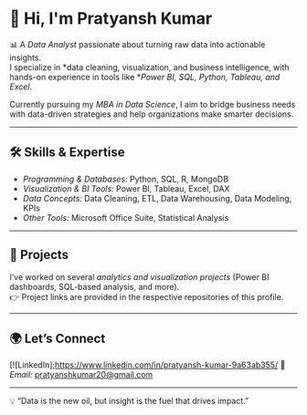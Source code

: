 # 👋 Hi, I'm Pratyansh Kumar  

📊 A *Data Analyst* passionate about turning raw data into actionable insights.  
I specialize in *data cleaning, visualization, and business intelligence, with hands-on experience in tools like **Power BI, SQL, Python, Tableau, and Excel*.  

Currently pursuing my *MBA in Data Science*, I aim to bridge business needs with data-driven strategies and help organizations make smarter decisions.  

---

## 🛠 Skills & Expertise  

- *Programming & Databases:* Python, SQL, R, MongoDB  
- *Visualization & BI Tools:* Power BI, Tableau, Excel, DAX  
- *Data Concepts:* Data Cleaning, ETL, Data Warehousing, Data Modeling, KPIs  
- *Other Tools:* Microsoft Office Suite, Statistical Analysis  

---

## 📂 Projects  

I’ve worked on several *analytics and visualization projects* (Power BI dashboards, SQL-based analysis, and more).  
👉 Project links are provided in the respective repositories of this profile.  

---

## 🌍 Let’s Connect  

[![LinkedIn];https://www.linkedin.com/in/pratyansh-kumar-9a63ab355/ 
📧 *Email:* [pratyanshkumar20@gmail.com](mailto:pratyanshkumar20@gmail.com)  

---

💡 “Data is the new oil, but insight is the fuel that drives impact.”
